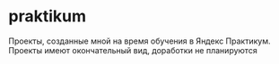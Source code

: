# praktikum
Проекты, созданные мной на время обучения в Яндекс Практикум. Проекты имеют окончательный вид, доработки не планируются
